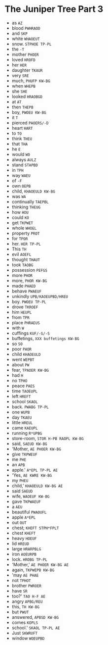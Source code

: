 # The Juniper Tree Part 3

* as `AZ`
* blood `PWHRAOD`
* and `SKP`
* white `WHAOEUT`
* snow. `STPHOE TP-PL`
* the `-T`
* mother `PHOER`
* loved `HROFD`
* her `HER`
* daughter `TKAUR`
* very `SRE`
* much, `PHUFP KW-BG`
* when `WHEPB`
* she `SHE`
* looked `HRAOBGD`
* at `AT`
* then `THEPB`
* boy, `PWOEU KW-BG`
* it `T`
* pierced `PAOERS/-D`
* heart `HART`
* to `TO`
* think `THEU`
* that `THA`
* he `E`
* would `WO`
* always `AULZ`
* stand `STAPBD`
* in `TPH`
* way `WAEU`
* of `-F`
* own `OEPB`
* child, `KHAOEULD KW-BG`
* was `WA`
* continually `TAEPBL`
* thinking `THEUG`
* how `HOU`
* could `KO`
* get `TKPWET`
* whole `WHOEL`
* property `PROT`
* for `TPOR`
* her. `HER TP-PL`
* This `TH`
* evil `AOEFL`
* thought `THAUT`
* took `TAOBG`
* possession `PEFGS`
* more `PHOR`
* more, `PHOR KW-BG`
* made `PHAED`
* behave `PWAEUF`
* unkindly `UPB/KAOEUPBD/HREU`
* boy. `PWOEU TP-PL`
* drove `TKROEF`
* him `HEUPL`
* from `TPR`
* place `PHRAEUS`
* with `W`
* cuffings `KUF/-G/-S`
* buffetings, `XXX buffetings KW-BG`
* so `SO`
* poor `PAOR`
* child `KHAOEULD`
* went `WEPBT`
* about `PW`
* fear, `TPAOER KW-BG`
* had `H`
* no `TPHO`
* peace `PAES`
* time `TAOEUPL`
* left `HREFT`
* school `SKAOL`
* back. `PWABG TP-PL`
* one `WUPB`
* day `TKAEU`
* little `HREUL`
* came `KAEUPL`
* running `R*UPBG`
* store-room, `STOR H-PB RAOPL KW-BG`
* said, `SAEUD KW-BG`
* 'Mother, `AE PHOER KW-BG`
* give `TKPWEUF`
* me `PHE`
* an `APB`
* apple.' `A*EPL TP-PL AE`
* 'Yes, `AE KWRE KW-BG`
* my `PHEU`
* child,' `KHAOEULD KW-BG AE`
* said `SAEUD`
* wife, `WAOEUF KW-BG`
* gave `TKPWAEUF`
* a `AEU`
* beautiful `PWAOUFL`
* apple `A*EPL`
* out `OUT`
* chest; `KHEFT STPH*FPLT`
* chest `KHEFT`
* heavy `HOEUF`
* lid `HREUD`
* large `HRARPBLG`
* iron `AOEURPB`
* lock. `HROBG TP-PL`
* 'Mother,' `AE PHOER KW-BG AE`
* again, `TKPWEPB KW-BG`
* 'may `AE PHAE`
* not `TPHOT`
* brother `PWROER`
* have `SR`
* too?' `TAO H-F AE`
* angry `APBG/REU`
* this, `TH KW-BG`
* but `PWUT`
* answered, `APBSD KW-BG`
* comes `KOPLS`
* school.' `SKAOL TP-PL AE`
* Just `SKWRUFT`
* window `WOEUPBD`
